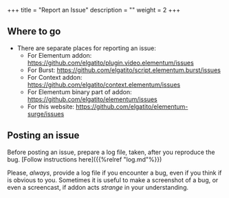 +++
title = "Report an Issue"
description = ""
weight = 2
+++

<!--more-->

## Where to go

- There are separate places for reporting an issue:
   - For Elementum addon: https://github.com/elgatito/plugin.video.elementum/issues
   - For Burst: https://github.com/elgatito/script.elementum.burst/issues
   - For Context addon: https://github.com/elgatito/context.elementum/issues
   - For Elementum binary part of addon: https://github.com/elgatito/elementum/issues
   - For this website: https://github.com/elgatito/elementum-surge/issues

## Posting an issue

Before posting an issue, prepare a log file, taken, after you reproduce the bug.
[Follow instructions here]({{%relref "log.md"%}})

Please, *always*, provide a log file if you encounter a bug, even if you think if is obvious to you. 
Sometimes it is useful to make a screenshot of a bug, or even a screencast, if addon acts _strange_ in your understanding.
